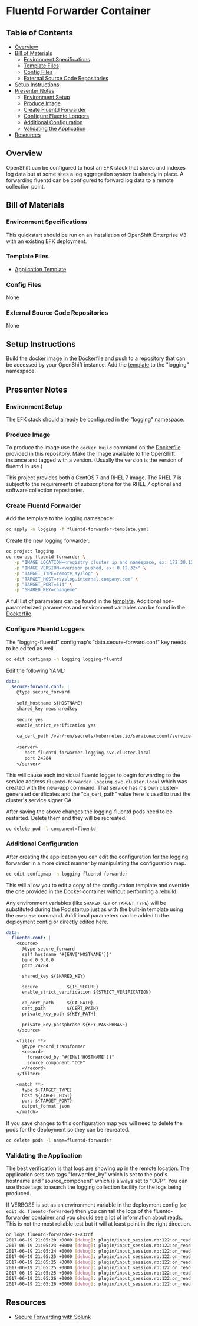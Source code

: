 # Fluentd Forwarder Container

## Table of Contents

* [Overview](#overview)
* [Bill of Materials](#bill-of-materials)
    * [Environment Specifications](#environment-specifications)
    * [Template Files](#template-files)
    * [Config Files](#config-files)
    * [External Source Code Repositories](#external-source-code-repositories)
* [Setup Instructions](#setup-instructions)
* [Presenter Notes](#presenter-notes)
    * [Environment Setup](#environment-setup)
    * [Produce Image](#produce-image)
    * [Create Fluentd Forwarder](#create-fluentd-forwarder)
    * [Configure Fluentd Loggers](#configure-fluentd-loggers)
    * [Additional Configuration](#additional-configuration)
    * [Validating the Application](#validating-the-application)
* [Resources](#resources)

## Overview

OpenShift can be configured to host an EFK stack that stores and indexes log data but at some sites a log aggregation system is already in place. A forwarding fluentd can be configured to forward log data to a remote collection point.

## Bill of Materials

### Environment Specifications

This quickstart should be run on an installation of OpenShift Enterprise V3 with an existing EFK deployment.

### Template Files

* [Application Template](./fluentd-forwarder-template.yaml)

### Config Files

None

### External Source Code Repositories

None

## Setup Instructions

Build the docker image in the [Dockerfile](./Dockerfile) and push to a repository that can be accessed by your OpenShift instance. Add the [template](./fluentd-forwarder-template.yaml) to the "logging" namespace.

## Presenter Notes

### Environment Setup

The EFK stack should already be configured in the "logging" namespace.

### Produce Image

To produce the image use the `docker build` command on the [Dockerfile](./Dockerfile) provided in this repository. Make the image available to the OpenShift instance and tagged with a version. (Usually the version is the version of fluentd in use.)

This project provides both a CentOS 7 and RHEL 7 image. The RHEL 7 is subject to the requirements of subscriptions for the RHEL 7 optional and software collection repositories.

### Create Fluentd Forwarder

Add the template to the logging namespace:
```bash
oc apply -n logging -f fluentd-forwarder-template.yaml
```

Create the new logging forwarder:
```bash
oc project logging
oc new-app fluentd-forwarder \
   -p "IMAGE_LOCATION=<registry cluster ip and namespace, ex: 172.30.12.40:5000/logging>" \
   -p "IMAGE_VERSION=<version pushed, ex: 0.12.32>" \
   -p "TARGET_TYPE=remote_syslog" \
   -p "TARGET_HOST=rsyslog.internal.company.com" \
   -p "TARGET_PORT=514" \
   -p "SHARED_KEY=changeme"
```

A full list of parameters can be found in the [template](./fluentd-forwarder-template.yaml). Additional non-parameterized parameters and environment variables can be found in the [Dockerfile](./Dockerfile).

### Configure Fluentd Loggers

The "logging-fluentd" configmap's "data.secure-forward.conf" key needs to be edited as well.
```bash
oc edit configmap -n logging logging-fluentd
```

Edit the following YAML:

```yaml
data:
  secure-forward.conf: |
    @type secure_forward
 
    self_hostname ${HOSTNAME}
    shared_key newsharedkey
 
    secure yes
    enable_strict_verification yes
 
    ca_cert_path /var/run/secrets/kubernetes.io/serviceaccount/service-ca.crt
 
    <server>
       host fluentd-forwarder.logging.svc.cluster.local
       port 24284
    </server>
```

This will cause each individual fluentd logger to begin forwarding to the service address `fluentd-forwarder.logging.svc.cluster.local` which was created with the new-app command. That service has it's own cluster-generated certificates and the "ca_cert_path" value here is used to trust the cluster's service signer CA.

After saving the above changes the logging-fluentd pods need to be restarted. Delete them and they will be recreated.
```bash
oc delete pod -l component=fluentd
```

### Additional Configuration
After creating the application you can edit the configuration for the logging forwarder in a more direct manner by manipulating the configuration map.
```bash
oc edit configmap -n logging fluentd-forwarder
```

This will allow you to edit a copy of the configuration template and override the one provided in the Docker container without performing a rebuild.

Any environment variables (like `SHARED_KEY` or `TARGET_TYPE`) will be substituted during the Pod startup just as with the built-in template using the `envsubst` command. Additional parameters can be added to the deployment config or directly edited here.

```yaml
data:
  fluentd.conf: |
    <source>
      @type secure_forward
      self_hostname "#{ENV['HOSTNAME']}"
      bind 0.0.0.0
      port 24284

      shared_key ${SHARED_KEY}

      secure           ${IS_SECURE}
      enable_strict_verification ${STRICT_VERIFICATION}

      ca_cert_path     ${CA_PATH}
      cert_path        ${CERT_PATH}
      private_key_path ${KEY_PATH}

      private_key_passphrase ${KEY_PASSPHRASE}
    </source>

    <filter **>
      @type record_transformer
      <record>
        forwarded_by "#{ENV['HOSTNAME']}"
        source_component "OCP"
      </record>
    </filter>

    <match **>
      type ${TARGET_TYPE}
      host ${TARGET_HOST}
      port ${TARGET_PORT}
      output_format json
    </match>
```

If you save changes to this configuration map you will need to delete the pods for the deployment so they can be recreated.

```bash
oc delete pods -l name=fluentd-forwarder
```

### Validating the Application
The best verification is that logs are showing up in the remote location. The application sets two tags "forwarded_by" which is set to the pod's hostname and "source_component" which is always set to "OCP". You can use those tags to search the logging collection facility for the logs being produced.

If VERBOSE is set as an environment variable in the deployment config (`oc edit dc fluentd-forwarder`) then you can tail the logs of the fluentd-forwarder container and you should see a lot of information about reads. This is not the most reliable test but it will at least point in the right direction.
 
```bash
oc logs fluentd-forwarder-1-a3zdf
2017-06-19 21:05:20 +0000 [debug]: plugin/input_session.rb:122:on_read: on_read
2017-06-19 21:05:23 +0000 [debug]: plugin/input_session.rb:122:on_read: on_read
2017-06-19 21:05:24 +0000 [debug]: plugin/input_session.rb:122:on_read: on_read
2017-06-19 21:05:25 +0000 [debug]: plugin/input_session.rb:122:on_read: on_read
2017-06-19 21:05:25 +0000 [debug]: plugin/input_session.rb:122:on_read: on_read
2017-06-19 21:05:25 +0000 [debug]: plugin/input_session.rb:122:on_read: on_read
2017-06-19 21:05:25 +0000 [debug]: plugin/input_session.rb:122:on_read: on_read
2017-06-19 21:05:26 +0000 [debug]: plugin/input_session.rb:122:on_read: on_read
2017-06-19 21:05:26 +0000 [debug]: plugin/input_session.rb:122:on_read: on_read
```

## Resources
* [Secure Forwarding with Splunk](https://playbooks-rhtconsulting.rhcloud.com/playbooks/operationalizing/secure-forward-splunk.html)